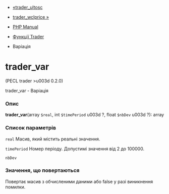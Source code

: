 - [«trader_ultosc](function.trader-ultosc.md)
- [trader_wclprice »](function.trader-wclprice.md)

- [PHP Manual](index.md)
- [Функції Trader](ref.trader.md)
- Варіація

# trader_var

(PECL trader \>u003d 0.2.0)

trader_var - Варіація

### Опис

**trader_var**(array `$real`, int `$timePeriod` u003d ?, float `$nbDev` u003d
?): array

### Список параметрів

`real`
Масив, який містить реальні значення.

`timePeriod`
Номер періоду. Допустимі значення від 2 до 100000.

`nbDev`

### Значення, що повертаються

Повертає масив з обчисленими даними або false у разі
виникнення помилки.
